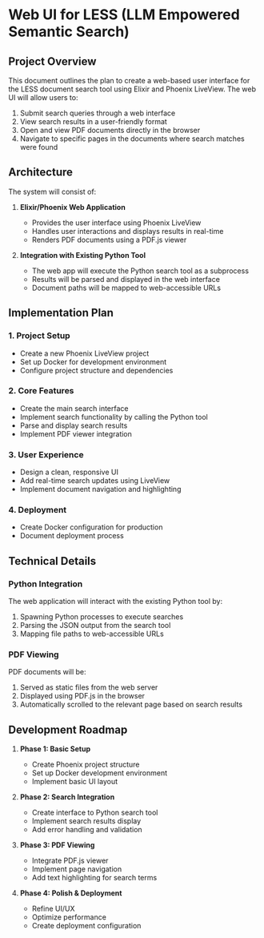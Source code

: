 # Web UI for LESS (LLM Empowered Semantic Search)

## Project Overview

This document outlines the plan to create a web-based user interface for the LESS document search tool using Elixir and Phoenix LiveView. The web UI will allow users to:

1. Submit search queries through a web interface
2. View search results in a user-friendly format
3. Open and view PDF documents directly in the browser
4. Navigate to specific pages in the documents where search matches were found

## Architecture

The system will consist of:

1. **Elixir/Phoenix Web Application**
   - Provides the user interface using Phoenix LiveView
   - Handles user interactions and displays results in real-time
   - Renders PDF documents using a PDF.js viewer

2. **Integration with Existing Python Tool**
   - The web app will execute the Python search tool as a subprocess
   - Results will be parsed and displayed in the web interface
   - Document paths will be mapped to web-accessible URLs

## Implementation Plan

### 1. Project Setup
- Create a new Phoenix LiveView project
- Set up Docker for development environment
- Configure project structure and dependencies

### 2. Core Features
- Create the main search interface
- Implement search functionality by calling the Python tool
- Parse and display search results
- Implement PDF viewer integration

### 3. User Experience
- Design a clean, responsive UI
- Add real-time search updates using LiveView
- Implement document navigation and highlighting

### 4. Deployment
- Create Docker configuration for production
- Document deployment process

## Technical Details

### Python Integration
The web application will interact with the existing Python tool by:
1. Spawning Python processes to execute searches
2. Parsing the JSON output from the search tool
3. Mapping file paths to web-accessible URLs

### PDF Viewing
PDF documents will be:
1. Served as static files from the web server
2. Displayed using PDF.js in the browser
3. Automatically scrolled to the relevant page based on search results

## Development Roadmap

1. **Phase 1: Basic Setup**
   - Create Phoenix project structure
   - Set up Docker development environment
   - Implement basic UI layout

2. **Phase 2: Search Integration**
   - Create interface to Python search tool
   - Implement search results display
   - Add error handling and validation

3. **Phase 3: PDF Viewing**
   - Integrate PDF.js viewer
   - Implement page navigation
   - Add text highlighting for search terms

4. **Phase 4: Polish & Deployment**
   - Refine UI/UX
   - Optimize performance
   - Create deployment configuration
